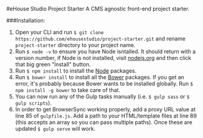#eHouse Studio Project Starter
A CMS agnostic front-end project starter.

###Installation:
1. Open your CLI and run `$ git clone https://github.com/ehousestudio/project-starter.git` and rename `project-starter` directory to your project name.
2. Run `$ node -v` to ensure you have Node isntalled. It should return with a version number, if Node is not installed, visit [nodejs.org](http://nodejs.org) and then click that big green "Install" button.
3. Run `$ npm install` to install the [Node](https://www.npmjs.com/) packages.
4. Run `$ bower install` to install all the [Bower](http://bower.io/) packages. If you get an error, it's probably because Bower wants to be installed globally. Run `$ npm install -g bower` to take care of that.
5. You can now run any of the Gulp tasks manually (i.e. `$ gulp sass` or `$ gulp scripts`).
6. In order to get BrowserSync working properly, add a proxy URL value at line 85 of `gulpfile.js`. Add a path to your HTML/template files at line 89 (this accepts an array so you can pass multiple paths). Once these are updated `$ gulp serve` will work.
